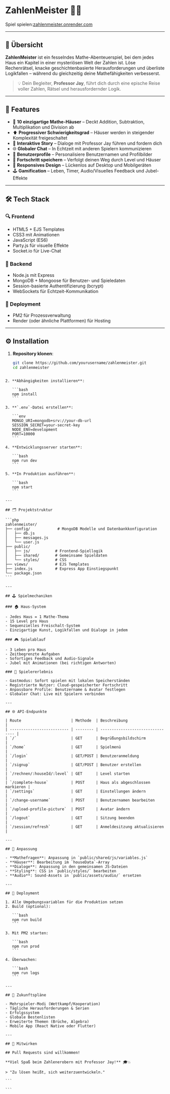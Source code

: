 
# ZahlenMeister 🎲🧠

Spiel spielen:[zahlenmeister.onrender.com](https://zahlenmeister.onrender.com)

---

## 🚀 Übersicht

**ZahlenMeister** ist ein fesselndes Mathe-Abenteuerspiel, bei dem jedes Haus ein Kapitel in einer mysteriösen Welt der Zahlen ist. Löse Rechenrätsel, knacke geschichtenbasierte Herausforderungen und überliste Logikfallen – während du gleichzeitig deine Mathefähigkeiten verbesserst.

> 💡 Dein Begleiter, **Professor Jay**, führt dich durch eine epische Reise voller Zahlen, Rätsel und herausfordernder Logik.

---

## 🧩 Features

- 🔢 **10 einzigartige Mathe-Häuser** – Deckt Addition, Subtraktion, Multiplikation und Division ab
- ⬆️ **Progressiver Schwierigkeitsgrad** – Häuser werden in steigender Komplexität freigeschaltet
- 💬 **Interaktive Story** – Dialoge mit Professor Jay führen und fordern dich
- 🌐 **Globaler Chat** – In Echtzeit mit anderen Spielern kommunizieren
- 👤 **Benutzerprofile** – Personalisiere Benutzernamen und Profilbilder
- 💾 **Fortschritt speichern** – Verfolgt deinen Weg durch Level und Häuser
- 📱 **Responsives Design** – Lückenlos auf Desktop und Mobilgeräten
- 🕹️ **Gamification** – Leben, Timer, Audio/Visuelles Feedback und Jubel-Effekte

---

## 🛠️ Tech Stack

### 🔍 Frontend

- HTML5 + EJS Templates
- CSS3 mit Animationen
- JavaScript (ES6)
- Party.js für visuelle Effekte
- Socket.io für Live-Chat

### 🧠 Backend

- Node.js mit Express
- MongoDB + Mongoose für Benutzer- und Spieledaten
- Session-basierte Authentifizierung (bcrypt)
- WebSockets für Echtzeit-Kommunikation

### 🚢 Deployment

- PM2 für Prozessverwaltung
- Render (oder ähnliche Plattformen) für Hosting

---

## ⚙️ Installation

1. **Repository klonen**:

   ```bash
   git clone https://github.com/yourusername/zahlenmeister.git
   cd zahlenmeister
   ```
````

2. **Abhängigkeiten installieren**:

   ```bash
   npm install
   ```

3. **`.env`-Datei erstellen**:

   ```env
   MONGO_URI=mongodb+srv://your-db-url
   SESSION_SECRET=your-secret-key
   NODE_ENV=development
   PORT=10000
   ```

4. **Entwicklungsserver starten**:

   ```bash
   npm run dev
   ```

5. **In Produktion ausführen**:

   ```bash
   npm start
   ```

---

## 🗂️ Projektstruktur

```php
zahlenmeister/
├── config/            # MongoDB Modelle und Datenbankkonfiguration
│   ├── db.js
│   ├── messages.js
│   └── user.js
├── public/
│   ├── js/           # Frontend-Spiellogik
│   ├── shared/       # Gemeinsame Spieldaten
│   └── styles/       # CSS
├── views/            # EJS Templates
├── index.js          # Express App Einstiegspunkt
└── package.json
```

---

## 🕹️ Spielmechaniken

### 🏠 Haus-System

- Jedes Haus = 1 Mathe-Thema
- 15 Level pro Haus
- Sequenzielles Freischalt-System
- Einzigartige Kunst, Logikfallen und Dialoge in jedem

### 🎮 Spielablauf

- 3 Leben pro Haus
- Zeitbegrenzte Aufgaben
- Sofortiges Feedback und Audio-Signale
- Jubel mit Animationen (bei richtigen Antworten)

### 👥 Spielererlebnis

- Gastmodus: Sofort spielen mit lokalen Speicherständen
- Registrierte Nutzer: Cloud-gespeicherter Fortschritt
- Anpassbare Profile: Benutzername & Avatar festlegen
- Globaler Chat: Live mit Spielern verbinden

---

## 🌐 API-Endpunkte

| Route                      | Methode  | Beschreibung                     |
| -------------------------- | -------- | -------------------------------- |
| `/`                        | GET      | Begrüßungsbildschirm             |
| `/home`                    | GET      | Spielmenü                        |
| `/login`                   | GET/POST | Benutzeranmeldung                |
| `/signup`                  | GET/POST | Benutzer erstellen               |
| `/rechnen/:houseId/:level` | GET      | Level starten                    |
| `/complete-house`          | POST     | Haus als abgeschlossen markieren |
| `/settings`                | GET      | Einstellungen ändern             |
| `/change-username`         | POST     | Benutzernamen bearbeiten         |
| `/upload-profile-picture`  | POST     | Avatar ändern                    |
| `/logout`                  | GET      | Sitzung beenden                  |
| `/session/refresh`         | GET      | Anmeldesitzung aktualisieren     |

---

## 🎨 Anpassung

- **Mathefragen**: Anpassung in `public/shared/js/variables.js`
- **Häuser**: Bearbeitung im `houseData`-Array
- **Dialoge**: Anpassung in den gemeinsamen JS-Dateien
- **Styling**: CSS in `public/styles/` bearbeiten
- **Audio**: Sound-Assets in `public/assets/audio/` ersetzen

---

## 🚀 Deployment

1. Alle Umgebungsvariablen für die Produktion setzen
2. Build (optional):

   ```bash
   npm run build
   ```

3. Mit PM2 starten:

   ```bash
   npm run prod
   ```

4. Überwachen:

   ```bash
   npm run logs
   ```

---

## 🌟 Zukunftspläne

- Mehrspieler-Modi (Wettkampf/Kooperation)
- Tägliche Herausforderungen & Serien
- Erfolgssystem
- Globale Bestenlisten
- Erweiterte Themen (Brüche, Algebra)
- Mobile App (React Native oder Flutter)

---

## 🙌 Mitwirken

## Pull Requests sind willkommen!

**Viel Spaß beim Zahlenerobern mit Professor Jay!** 🎓💥

> "Zu lösen heißt, sich weiterzuentwickeln."

```

```
